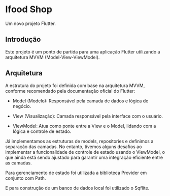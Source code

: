# Ifood Shop

Um novo projeto Flutter.

## Introdução

Este projeto é um ponto de partida para uma aplicação Flutter utilizando a arquitetura MVVM (Model-View-ViewModel).

## Arquitetura

A estrutura do projeto foi definida com base na arquitetura MVVM, conforme recomendado pela documentação oficial do Flutter:

- Model (Modelo): Responsável pela camada de dados e lógica de negócio.

- View (Visualização): Camada responsável pela interface com o usuário.

- ViewModel: Atua como ponte entre a View e o Model, lidando com a lógica e controle de estado.

Já implementamos as estruturas de models, repositories e definimos a separação das camadas. No entanto, tivemos alguns desafios ao implementar a funcionalidade de controle de estado usando o ViewModel, o que ainda está sendo ajustado para garantir uma integração eficiente entre as camadas.

Para gerenciamento de estado foi utilizada a biblioteca Provider em conjunto com Path.

E para construção de um banco de dados local foi utilizado o Sqflite.